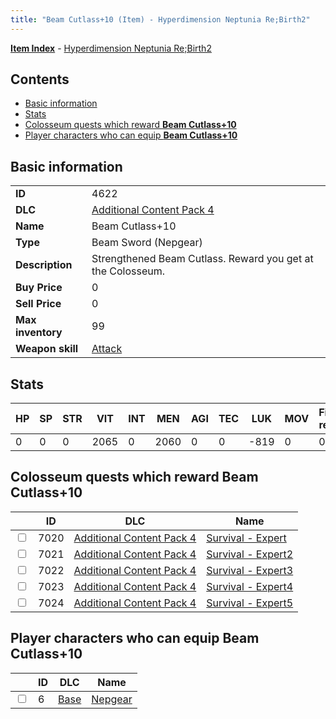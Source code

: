 ```yaml
---
title: "Beam Cutlass+10 (Item) - Hyperdimension Neptunia Re;Birth2"
---
```


[**Item Index**](/neptunia/rb2/item/index.html) - [Hyperdimension Neptunia Re;Birth2](/neptunia/rb2)

## Contents

- [Basic information](#basic-information)
- [Stats](#stats)
- [Colosseum quests which reward **Beam Cutlass+10**](#colosseum-quests-which-reward-beam-cutlass-10)
- [Player characters who can equip **Beam Cutlass+10**](#player-characters-who-can-equip-beam-cutlass-10)

## Basic information

|   |   |
| -- | -- |
| **ID** | 4622 |
| **DLC** | [Additional Content Pack 4](/neptunia/rb2/dlc/12-pack4.html) |
| **Name** | Beam Cutlass+10 |
| **Type** | Beam Sword (Nepgear) |
| **Description** | Strengthened Beam Cutlass. Reward you get at the Colosseum. |
| **Buy Price** | 0 |
| **Sell Price** | 0 |
| **Max inventory** | 99 |
| **Weapon skill** | [Attack](/neptunia/rb2/skill/0-1-attack.html) |

## Stats

| HP | SP | STR | VIT | INT | MEN | AGI | TEC | LUK | MOV | Fire res. | Ice res. | Wind res. | Lightning res. |
| -- | -- | --- | --- | --- | --- | --- | --- | --- | --- | --------- | -------- | --------- | -------------- |
| 0 | 0 | 0 | 2065 | 0 | 2060 | 0 | 0 | -819 | 0 | 0 | 0 | 0 | 0 |

## Colosseum quests which reward **Beam Cutlass+10**

|    | ID | DLC | Name |
| -- | -- | --- | ---- |
| <input type="checkbox" id="rb2-colosseum-12-7020" class="trackbox" /> | 7020 | [Additional Content Pack 4](/neptunia/rb2/dlc/12-pack4.html) | [Survival - Expert](/neptunia/rb2/colosseum/12-7020-survival-expert.html) |
| <input type="checkbox" id="rb2-colosseum-12-7021" class="trackbox" /> | 7021 | [Additional Content Pack 4](/neptunia/rb2/dlc/12-pack4.html) | [Survival - Expert2](/neptunia/rb2/colosseum/12-7021-survival-expert2.html) |
| <input type="checkbox" id="rb2-colosseum-12-7022" class="trackbox" /> | 7022 | [Additional Content Pack 4](/neptunia/rb2/dlc/12-pack4.html) | [Survival - Expert3](/neptunia/rb2/colosseum/12-7022-survival-expert3.html) |
| <input type="checkbox" id="rb2-colosseum-12-7023" class="trackbox" /> | 7023 | [Additional Content Pack 4](/neptunia/rb2/dlc/12-pack4.html) | [Survival - Expert4](/neptunia/rb2/colosseum/12-7023-survival-expert4.html) |
| <input type="checkbox" id="rb2-colosseum-12-7024" class="trackbox" /> | 7024 | [Additional Content Pack 4](/neptunia/rb2/dlc/12-pack4.html) | [Survival - Expert5](/neptunia/rb2/colosseum/12-7024-survival-expert5.html) |

## Player characters who can equip **Beam Cutlass+10**

|    | ID | DLC | Name |
| -- | -- | --- | ---- |
| <input type="checkbox" id="rb2-player-0-6" class="trackbox" /> | 6 | [Base](/neptunia/rb2/dlc/0-base.html) | [Nepgear](/neptunia/rb2/player/0-6-nepgear.html) |